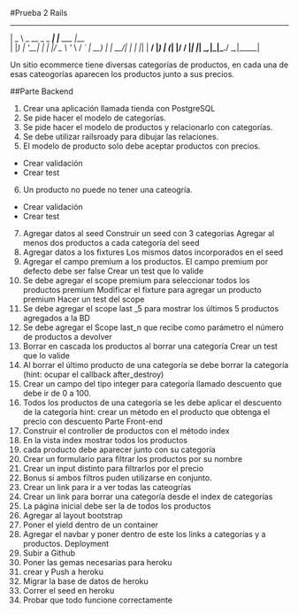 #Prueba 2 Rails
 ____                  _           ____
|  _ \ _ __ _   _  ___| |__   ___ |___ \
| |_) | '__| | | |/ _ \ '_ \ / _` | __) |
|  __/| |  | |_| |  __/ |_) | (_| |/ __/
|_|   |_|   \__,_|\___|_.__/ \__,_|_____|

Un sitio ecommerce tiene diversas categorías de productos, en cada una de esas cateogorías aparecen los productos junto a sus precios.

##Parte Backend

1. Crear una aplicación llamada tienda con PostgreSQL
2. Se pide hacer el modelo de categorías.
3. Se pide hacer el modelo de productos y relacionarlo con categorías.
4. Se debe utilizar railsroady para dibujar las relaciones.
5. El modelo de producto solo debe aceptar productos con precios.
  - Crear validación
  - Crear test

6. Un producto no puede no tener una cateogría.
  - Crear validación
  - Crear test

7. Agregar datos al seed Construir un seed con 3 categorías
Agregar al menos dos productos a cada categoría del seed
8. Agregar datos a los fixtures
Los mismos datos incorporados en el seed
9. Agregar el campo premium a los productos.
El campo premium por defecto debe ser false
Crear un test que lo valide
10. Se debe agregar el scope premium para seleccionar todos los productos premium
Modificar el fixture para agregar un producto premium
Hacer un test del scope
11. Se debe agregar el scope last _5 para mostrar los últimos 5 productos agregados a la BD
12. Se debe agregar el Scope last_n que recibe como parámetro el número de productos a devolver
13. Borrar en cascada los productos al borrar una categoría
Crear un test que lo valide
14. Al borrar el último producto de una categoría se debe borrar la categoría (hint: ocupar el callback after_destroy)
15. Crear un campo del tipo integer para categoría llamado descuento que debe ir de 0 a 100.
16. Todos los productos de una categoría se les debe aplicar el descuento de la categoría hint: crear un método en el
producto que obtenga el precio con descuento
Parte Front-end
1. Construir el controller de productos con el método index
2. En la vista index mostrar todos los productos
3. cada producto debe aparecer junto con su categoría
4. Crear un formulario para filtrar los productos por su nombre
5. Crear un input distinto para filtrarlos por el precio
6. Bonus si ambos filtros puden utilizarse en conjunto.
7. Crear un link para ir a ver todas las cateogrías
8. Crear un link para borrar una categoría desde el index de categorías
9. La página inicial debe ser la de todos los productos
10. Agregar al layout bootstrap
11. Poner el yield dentro de un container
12. Agregar el navbar y poner dentro de este los links a categorías y a productos.
Deployment
1. Subir a Github
2. Poner las gemas necesarias para heroku
3. crear y Push a heroku
4. Migrar la base de datos de heroku
5. Correr el seed en heroku
6. Probar que todo funcione correctamente
